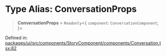 # Type Alias: ConversationProps

> **ConversationProps** = `Readonly`\<\{ `component`: `ConversationComponent`; \}\>

Defined in: [packages/ui/src/components/StoryComponent/components/Conversation.tsx:82](https://github.com/laruss/react-text-game/blob/4531810ed426df9948c54abd8dbf61d1745871f2/packages/ui/src/components/StoryComponent/components/Conversation.tsx#L82)
